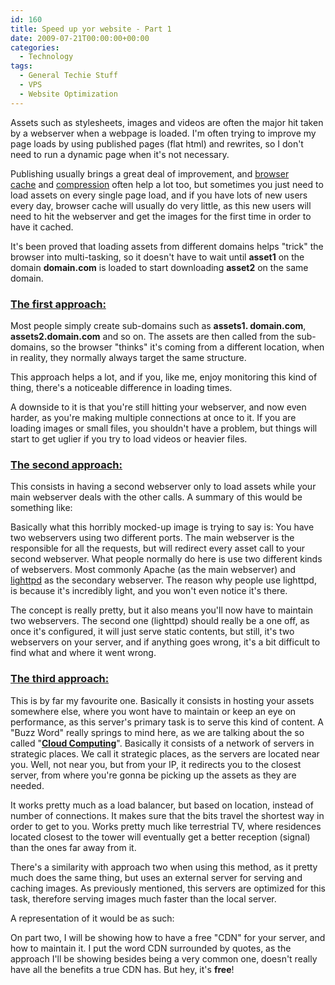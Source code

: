 ```yaml
---
id: 160
title: Speed up yor website - Part 1
date: 2009-07-21T00:00:00+00:00
categories:
  - Technology
tags:
  - General Techie Stuff
  - VPS
  - Website Optimization
---
```

Assets such as stylesheets, images and videos are often the major hit taken by a webserver when a webpage is loaded. I'm often trying to improve my page loads by using published pages (flat html) and rewrites, so I don't need to run a dynamic page when it's not necessary.

Publishing usually brings a great deal of improvement, and <a title="Apache 101 - Cache Control" href="https://www.placona.co.uk/apache-101-cache-control/" target="_self">browser cache</a> and [compression](https://www.placona.co.uk/apache-101-compressing-files/ "Apache 101 - Compressing Files") often help a lot too, but sometimes you just need to load assets on every single page load, and if you have lots of new users every day, browser cache will usually do very little, as this new users will need to hit the webserver and get the images for the first time in order to have it cached.

It's been proved that loading assets from different domains helps "trick" the browser into multi-tasking, so it doesn't have to wait until **asset1** on the domain **domain.com** is loaded to start downloading **asset2** on the same domain.

### <span style="text-decoration: underline;">The first approach:</span>

Most people simply create sub-domains such as **assets1. domain.com**, **assets2.domain.com** and so on. The assets are then called from the sub-domains, so the browser "thinks" it's coming from a different location, when in reality, they normally always target the same structure.

This approach helps a lot, and if you, like me, enjoy monitoring this kind of thing, there's a noticeable difference in loading times.

A downside to it is that you're still hitting your webserver, and now even harder, as you're making multiple connections at once to it. If you are loading images or small files, you shouldn't have a problem, but things will start to get uglier if you try to load videos or heavier files.

<!-- <img src="http://files.placona.co.uk/cdn/mockup1.png" alt="Sub-domains approach" width="461" height="242" /> -->

### <span style="text-decoration: underline;">The second approach:</span>

This consists in having a second webserver only to load assets while your main webserver deals with the other calls. A summary of this would be something like:

<!-- <img src="http://files.placona.co.uk/cdn/mockup.png" alt="Two webservers" width="354" height="230" /> -->

Basically what this horribly mocked-up image is trying to say is: You have two webservers using two different ports. The main webserver is the responsible for all the requests, but will redirect every asset call to your second webserver. What people normally do here is use two different kinds of webservers. Most commonly Apache (as the main webserver) and <a title="Lighttpd" href="http://www.lighttpd.net/" target="_blank">lighttpd</a> as the secondary webserver. The reason why people use lighttpd, is because it's incredibly light, and you won't even notice it's there.

The concept is really pretty, but it also means you'll now have to maintain two webservers. The second one (lighttpd) should really be a one off, as once it's configured, it will just serve static contents, but still, it's two webservers on your server, and if anything goes wrong, it's a bit difficult to find what and where it went wrong.

### <span style="text-decoration: underline;">The third approach:</span>

This is by far my favourite one. Basically it consists in hosting your assets somewhere else, where you wont have to maintain or keep an eye on performance, as this server's primary task is to serve this kind of content. A "Buzz Word" really springs to mind here, as we are talking about the so called "**<a title="Cloud Computing" href="http://en.wikipedia.org/wiki/Cloud_computing" target="_blank">Cloud Computing</a>**". Basically it consists of a network of servers in strategic places. We call it strategic places, as the servers are located near you. Well, not near you, but from your IP, it redirects you to the closest server, from where you're gonna be picking up the assets as they are needed.

It works pretty much as a load balancer, but based on location, instead of number of connections. It makes sure that the bits travel the shortest way in order to get to you. Works pretty much like terrestrial TV, where residences located closest to the tower will eventually get a better reception (signal) than the ones far away from it.
  
There's a similarity with approach two when using this method, as it pretty much does the same thing, but uses an external server for serving and caching images. As previously mentioned, this servers are optimized for this task, therefore serving images much faster than the local server.

A representation of it would be as such:

<!-- <img src="http://files.placona.co.uk/cdn/mockup2.png" alt="Cloud Server" width="555" height="253" /> -->

On part two, I will be showing how to have a free "CDN" for your server, and how to maintain it. I put the word CDN surrounded by quotes, as the approach I'll be showing besides being a very common one, doesn't really have all the benefits a true CDN has. But hey, it's **free**!
